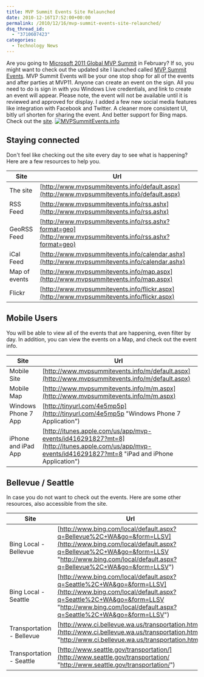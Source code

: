 ```yaml
---
title: MVP Summit Events Site Relaunched
date: 2010-12-16T17:52:00+00:00
permalink: /2010/12/16/mvp-summit-events-site-relaunched/
dsq_thread_id:
  - "3710607423"
categories:
  - Technology News
---
```

Are you going to [Microsoft 2011 Global MVP Summit](http://2011mvpsummit.com) in February? If so, you might want to check out the updated site I launched called [MVP Summit Events](http://mvpsummitevents.info). MVP Summit Events will be your one stop shop for all of the events and after parties at MVP11. Anyone can create an event on the sign. All you need to do is sign in with you Windows Live credentials, and link to create an event will appear. Please note, the event will not be available until it is reviewed and approved for display. I added a few new social media features like integration with Facebook and Twitter. A cleaner more consistent UI, bitly url shorten for sharing the event. And better support for Bing maps. Check out the [site](http://mvpsummitevents.info). [![MVPSummitEvents.info](/assets/images/posts/image_1.png "MVPSummitEvents.info")](http://mvpsummitevents.info "MVP Summit Events")

## Staying connected

Don't feel like checking out the site every day to see what is happening? Here are a few resources to help you.

|Site|Url|
|--- |--- |
|The site|[http://www.mvpsummitevents.info/default.aspx](http://www.mvpsummitevents.info/default.aspx)|
|RSS Feed|[http://www.mvpsummitevents.info/rss.ashx](http://www.mvpsummitevents.info/rss.ashx)|
|GeoRSS Feed|[http://www.mvpsummitevents.info/rss.ashx?format=geo](http://www.mvpsummitevents.info/rss.ashx?format=geo)|
|iCal Feed|[http://www.mvpsummitevents.info/calendar.ashx](http://www.mvpsummitevents.info/calendar.ashx)|
|Map of events|[http://www.mvpsummitevents.info/map.aspx](http://www.mvpsummitevents.info/map.aspx)|
|Flickr|[http://www.mvpsummitevents.info/flickr.aspx](http://www.mvpsummitevents.info/flickr.aspx)|

## Mobile Users

You will be able to view all of the events that are happening, even filter by day. In addition, you can view the events on a Map, and check out the event info.

|Site|Url|
|--- |--- |
|Mobile Site|[http://www.mvpsummitevents.info/m/default.aspx](http://www.mvpsummitevents.info/m/default.aspx)|
|Mobile Map|[http://www.mvpsummitevents.info/m/m.aspx](http://www.mvpsummitevents.info/m/m.aspx)|
|Windows Phone 7 App|[http://tinyurl.com/4e5mp5p](http://tinyurl.com/4e5mp5p "Windows Phone 7 Application")|
|iPhone and iPad App|[http://itunes.apple.com/us/app/mvp-events/id416291827?mt=8](http://itunes.apple.com/us/app/mvp-events/id416291827?mt=8 "iPad and iPhone Application")|

## Bellevue / Seattle

In case you do not want to check out the events. Here are some other resources, also accessible from the site.

|Site|Url|
|--- |--- |
|Bing Local - Bellevue|[http://www.bing.com/local/default.aspx?q=Bellevue%2C+WA&go=&form=LLSV](http://www.bing.com/local/default.aspx?q=Bellevue%2C+WA&go=&form=LLSV "http://www.bing.com/local/default.aspx?q=Bellevue%2C+WA&go=&form=LLSV")|
|Bing Local - Seattle|[http://www.bing.com/local/default.aspx?q=Seattle%2C+WA&go=&form=LLSV](http://www.bing.com/local/default.aspx?q=Seattle%2C+WA&go=&form=LLSV "http://www.bing.com/local/default.aspx?q=Seattle%2C+WA&go=&form=LLSV")|
|Transportation - Bellevue|[http://www.ci.bellevue.wa.us/transportation.htm](http://www.ci.bellevue.wa.us/transportation.htm "http://www.ci.bellevue.wa.us/transportation.htm")|
|Transportation - Seattle|[http://www.seattle.gov/transportation/](http://www.seattle.gov/transportation/ "http://www.seattle.gov/transportation/")|